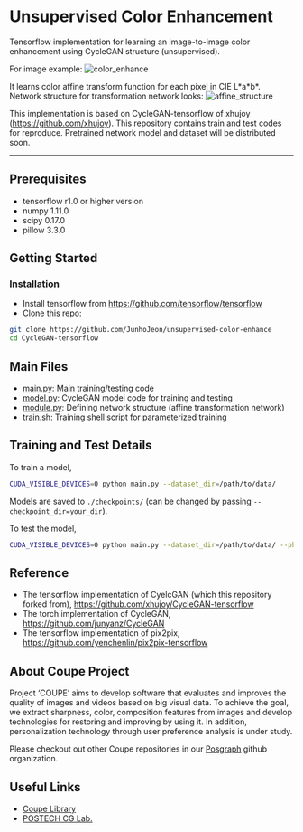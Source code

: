 <!-- <img src='imgs/horse2zebra.gif' align="right" width=384>

<br><br><br>
-->
# Unsupervised Color Enhancement

Tensorflow implementation for learning an image-to-image color enhancement using CycleGAN structure (unsupervised).

For image example:
![color_enhance](/assets/color_enhance.png)

It learns color affine transform function for each pixel in CIE L\*a\*b\*.
Network structure for transformation network looks:
![affine_structure](/assets/affine_structure.png)

This implementation is based on CycleGAN-tensorflow of xhujoy (https://github.com/xhujoy).
This repository contains train and test codes for reproduce.
Pretrained network model and dataset will be distributed soon.

--------------------------

## Prerequisites
- tensorflow r1.0 or higher version
- numpy 1.11.0
- scipy 0.17.0
- pillow 3.3.0

## Getting Started
### Installation
- Install tensorflow from https://github.com/tensorflow/tensorflow
- Clone this repo:
```bash
git clone https://github.com/JunhoJeon/unsupervised-color-enhance
cd CycleGAN-tensorflow
```
## Main Files ##
  * [main.py](main.py): Main training/testing code
  * [model.py](model.py): CycleGAN model code for training and testing
  * [module.py](module.py): Defining network structure (affine transformation network)
  * [train.sh](train.sh): Training shell script for parameterized training

## Training and Test Details
To train a model,  
```bash
CUDA_VISIBLE_DEVICES=0 python main.py --dataset_dir=/path/to/data/
```
Models are saved to `./checkpoints/` (can be changed by passing `--checkpoint_dir=your_dir`).  

To test the model,
```bash
CUDA_VISIBLE_DEVICES=0 python main.py --dataset_dir=/path/to/data/ --phase=test --which_direction=AtoB/BtoA
```

## Reference
- The tensorflow implementation of CyelcGAN (which this repository forked from), https://github.com/xhujoy/CycleGAN-tensorflow
- The torch implementation of CycleGAN, https://github.com/junyanz/CycleGAN
- The tensorflow implementation of pix2pix, https://github.com/yenchenlin/pix2pix-tensorflow

## About Coupe Project ##
Project ‘COUPE’ aims to develop software that evaluates and improves the quality of images and videos based on big visual data. To achieve the goal, we extract sharpness, color, composition features from images and develop technologies for restoring and improving by using it. In addition, personalization technology through user preference analysis is under study.  
  
Please checkout out other Coupe repositories in our [Posgraph](https://github.com/posgraph) github organization.

## Useful Links ##

  * [Coupe Library](http://coupe.postech.ac.kr/)
  * [POSTECH CG Lab.](http://cg.postech.ac.kr/)
